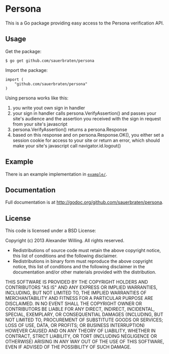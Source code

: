 # Persona

This is a Go package providing easy access to the Persona verification API.

## Usage

Get the package:

	$ go get github.com/sauerbraten/persona

Import the package:

	import (
		"github.com/sauerbraten/persona"
	)

Using persona works like this:

1. you write yout own sign in handler
2. your sign in handler calls persona.VerifyAssertion() and passes your site's audience and the assertion you received with the sign in request from your site's javascript
3. persona.VerifyAssertion() returns a persona.Response
4. based on this response and on persona.Response.OK(), you either set a session cookie for access to your site or return an error, which should make your site's javascript call navigator.id.logout()

## Example

There is an example implementation in [`example/`](https://github.com/sauerbraten/persona/blob/master/example).

## Documentation

Full documentation is at http://godoc.org/github.com/sauerbraten/persona.

## License

This code is licensed under a BSD License:

Copyright (c) 2013 Alexander Willing. All rights reserved.

- Redistributions of source code must retain the above copyright notice, this list of conditions and the following disclaimer.
- Redistributions in binary form must reproduce the above copyright notice, this list of conditions and the following disclaimer in the documentation and/or other materials provided with the distribution.

THIS SOFTWARE IS PROVIDED BY THE COPYRIGHT HOLDERS AND CONTRIBUTORS "AS IS" AND ANY EXPRESS OR IMPLIED WARRANTIES, INCLUDING, BUT NOT LIMITED TO, THE IMPLIED WARRANTIES OF MERCHANTABILITY AND FITNESS FOR A PARTICULAR PURPOSE ARE DISCLAIMED. IN NO EVENT SHALL THE COPYRIGHT OWNER OR CONTRIBUTORS BE LIABLE FOR ANY DIRECT, INDIRECT, INCIDENTAL, SPECIAL, EXEMPLARY, OR CONSEQUENTIAL DAMAGES (INCLUDING, BUT NOT LIMITED TO, PROCUREMENT OF SUBSTITUTE GOODS OR SERVICES; LOSS OF USE, DATA, OR PROFITS; OR BUSINESS INTERRUPTION) HOWEVER CAUSED AND ON ANY THEORY OF LIABILITY, WHETHER IN CONTRACT, STRICT LIABILITY, OR TORT (INCLUDING NEGLIGENCE OR OTHERWISE) ARISING IN ANY WAY OUT OF THE USE OF THIS SOFTWARE, EVEN IF ADVISED OF THE POSSIBILITY OF SUCH DAMAGE.